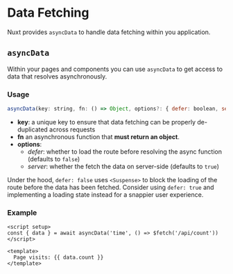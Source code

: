 # Data Fetching

Nuxt provides `asyncData` to handle data fetching within you application.

## `asyncData`

Within your pages and components you can use `asyncData` to get access to data that resolves asynchronously.

### Usage

```js
asyncData(key: string, fn: () => Object, options?: { defer: boolean, server: boolean })
```

* **key**: a unique key to ensure that data fetching can be properly de-duplicated across requests
* **fn** an asynchronous function that **must return an object**.
* **options**:
  - _defer_: whether to load the route before resolving the async function (defaults to `false`)
  - _server_: whether the fetch the data on server-side (defaults to `true`)

Under the hood, `defer: false` uses `<Suspense>` to block the loading of the route before the data has been fetched. Consider using `defer: true` and implementing a loading state instead for a snappier user experience.

### Example

```vue
<script setup>
const { data } = await asyncData('time', () => $fetch('/api/count'))
</script>

<template>
  Page visits: {{ data.count }}
</template>
```
